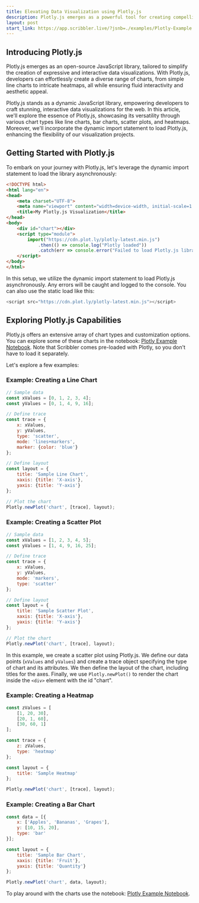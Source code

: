 ```yaml
---
title: Elevating Data Visualization using Plotly.js
description: Plotly.js emerges as a powerful tool for creating compelling data visualizations on the web. We explore creating bar chart, line chart, scatter plot, and heatmap using Plotly.js in html.
layout: post
start_link: https://app.scribbler.live/?jsnb=./examples/Plotly-Example.jsnb
---
```


## Introducing Plotly.js

Plotly.js emerges as an open-source JavaScript library, tailored to simplify the creation of expressive and interactive data visualizations. With Plotly.js, developers can effortlessly create a diverse range of charts, from simple line charts to intricate heatmaps, all while ensuring fluid interactivity and aesthetic appeal.

Plotly.js stands as a dynamic JavaScript library, empowering developers to craft stunning, interactive data visualizations for the web. In this article, we'll explore the essence of Plotly.js, showcasing its versatility through various chart types like line charts, bar charts, scatter plots, and heatmaps. Moreover, we'll incorporate the dynamic import statement to load Plotly.js, enhancing the flexibility of our visualization projects.



## Getting Started with Plotly.js

To embark on your journey with Plotly.js, let's leverage the dynamic import statement to load the library asynchronously:

```html
<!DOCTYPE html>
<html lang="en">
<head>
    <meta charset="UTF-8">
    <meta name="viewport" content="width=device-width, initial-scale=1.0">
    <title>My Plotly.js Visualization</title>
</head>
<body>
    <div id="chart"></div>
    <script type="module">
        import("https://cdn.plot.ly/plotly-latest.min.js")
            .then(() => console.log("Plotly loaded"))
            .catch(err => console.error("Failed to load Plotly.js library:", err));
    </script>
</body>
</html>
```

In this setup, we utilize the dynamic import statement to load Plotly.js asynchronously. Any errors will be caught and logged to the console. You can also use the static load like this:

```javascript
<script src="https://cdn.plot.ly/plotly-latest.min.js"></script>
```

## Exploring Plotly.js Capabilities

Plotly.js offers an extensive array of chart types and customization options. You can explore some of these charts in the notebook: [Plotly Example Notebook](https://app.scribbler.live/?jsnb=./examples/Plotly-Example.jsnb). Note that Scribbler comes pre-loaded with Plotly, so you don't have to load it separately.

Let's explore a few examples:

### Example: Creating a Line Chart
```javascript
// Sample data
const xValues = [0, 1, 2, 3, 4];
const yValues = [0, 1, 4, 9, 16];

// Define trace
const trace = {
    x: xValues,
    y: yValues,
    type: 'scatter',
    mode: 'lines+markers',
    marker: {color: 'blue'}
};

// Define layout
const layout = {
    title: 'Sample Line Chart',
    xaxis: {title: 'X-axis'},
    yaxis: {title: 'Y-axis'}
};

// Plot the chart
Plotly.newPlot('chart', [trace], layout);
```

### Example: Creating a Scatter Plot

```javascript
// Sample data
const xValues = [1, 2, 3, 4, 5];
const yValues = [1, 4, 9, 16, 25];

// Define trace
const trace = {
    x: xValues,
    y: yValues,
    mode: 'markers',
    type: 'scatter'
};

// Define layout
const layout = {
    title: 'Sample Scatter Plot',
    xaxis: {title: 'X-axis'},
    yaxis: {title: 'Y-axis'}
};

// Plot the chart
Plotly.newPlot('chart', [trace], layout);
```

In this example, we create a scatter plot using Plotly.js. We define our data points (`xValues` and `yValues`) and create a trace object specifying the type of chart and its attributes. We then define the layout of the chart, including titles for the axes. Finally, we use `Plotly.newPlot()` to render the chart inside the `<div>` element with the id "chart".


### Example: Creating a Heatmap

```javascript
const zValues = [
    [1, 20, 30],
    [20, 1, 60],
    [30, 60, 1]
];

const trace = {
    z: zValues,
    type: 'heatmap'
};

const layout = {
    title: 'Sample Heatmap'
};

Plotly.newPlot('chart', [trace], layout);
```

### Example: Creating a Bar Chart

```javascript
const data = [{
    x: ['Apples', 'Bananas', 'Grapes'],
    y: [10, 15, 20],
    type: 'bar'
}];

const layout = {
    title: 'Sample Bar Chart',
    xaxis: {title: 'Fruit'},
    yaxis: {title: 'Quantity'}
};

Plotly.newPlot('chart', data, layout);
```

To play around with the charts use the notebook: [Plotly Example Notebook](https://app.scribbler.live/?jsnb=./examples/Plotly-Example.jsnb).
